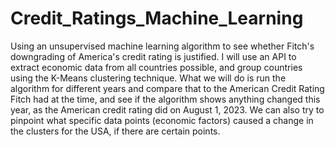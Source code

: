 # Credit_Ratings_Machine_Learning
Using an unsupervised machine learning algorithm to see whether Fitch's downgrading of America's credit rating is justified.
I will use an API to extract economic data from all countries possible, and group countries using the K-Means clustering technique.
What we will do is run the algorithm for different years and compare that to the American Credit Rating Fitch had at the time, and see 
if the algorithm shows anything changed this year, as the American credit rating did on August 1, 2023. We can also try to pinpoint what specific
data points (economic factors) caused a change in the clusters for the USA, if there are certain points.
